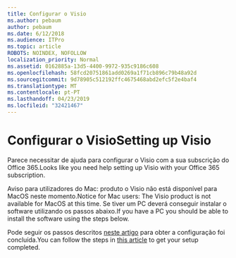 ```yaml
---
title: Configurar o Visio
ms.author: pebaum
author: pebaum
ms.date: 6/12/2018
ms.audience: ITPro
ms.topic: article
ROBOTS: NOINDEX, NOFOLLOW
localization_priority: Normal
ms.assetid: 0162885a-13d5-4400-9972-935c9186c608
ms.openlocfilehash: 58fcd20751861add0269a1f71cb896c79b48a92d
ms.sourcegitcommit: 9d78905c512192ffc4675468abd2efc5f2e4baf4
ms.translationtype: MT
ms.contentlocale: pt-PT
ms.lasthandoff: 04/23/2019
ms.locfileid: "32421467"
---
```

# <a name="setting-up-visio"></a><span data-ttu-id="5efae-102">Configurar o Visio</span><span class="sxs-lookup"><span data-stu-id="5efae-102">Setting up Visio</span></span>

<span data-ttu-id="5efae-103">Parece necessitar de ajuda para configurar o Visio com a sua subscrição do Office 365.</span><span class="sxs-lookup"><span data-stu-id="5efae-103">Looks like you need help setting up Visio with your Office 365 subscription.</span></span>
  
<span data-ttu-id="5efae-104">Aviso para utilizadores do Mac: produto o Visio não está disponível para MacOS neste momento.</span><span class="sxs-lookup"><span data-stu-id="5efae-104">Notice for Mac users: The Visio product is not available for MacOS at this time.</span></span> <span data-ttu-id="5efae-105">Se tiver um PC deverá conseguir instalar o software utilizando os passos abaixo.</span><span class="sxs-lookup"><span data-stu-id="5efae-105">If you have a PC you should be able to install the software using the steps below.</span></span>
  
<span data-ttu-id="5efae-106">Pode seguir os passos descritos [neste artigo](https://support.office.com/article/f98f21e3-aa02-4827-9167-ddab5b025710.aspx) para obter a configuração foi concluída.</span><span class="sxs-lookup"><span data-stu-id="5efae-106">You can follow the steps in [this article](https://support.office.com/article/f98f21e3-aa02-4827-9167-ddab5b025710.aspx) to get your setup completed.</span></span> 
  

